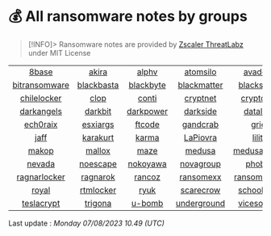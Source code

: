 
# 💰 All ransomware notes by groups

> [!INFO]> Ransomware notes are provided by [Zscaler ThreatLabz](https://github.com/threatlabz/ransomware_notes) under MIT License
> 


| | | | | | | | | | |
|:------------:|:------------:|:------------:|:------------:|:------------:|:------------:|:------------:|:------------:|:------------:|:------------:|
| [8base](notes/8base)| [akira](notes/akira)| [alphv](notes/alphv)| [atomsilo](notes/atomsilo)| [avaddon](notes/avaddon)| [avoslocker](notes/avoslocker)| [azov](notes/azov)| [bianlian](notes/bianlian)| [biglock](notes/biglock)| [bitpaymer](notes/bitpaymer)|
| [bitransomware](notes/bitransomware)| [blackbasta](notes/blackbasta)| [blackbyte](notes/blackbyte)| [blackmatter](notes/blackmatter)| [blacksnake](notes/blacksnake)| [blacksuit](notes/blacksuit)| [bluesky](notes/bluesky)| [cactus](notes/cactus)| [cartel](notes/cartel)| [cerber](notes/cerber)|
| [chilelocker](notes/chilelocker)| [clop](notes/clop)| [conti](notes/conti)| [cryptnet](notes/cryptnet)| [cryptomix](notes/cryptomix)| [cryptxxx](notes/cryptxxx)| [crytox](notes/crytox)| [ctblocker](notes/ctblocker)| [cuba](notes/cuba)| [dagonlocker](notes/dagonlocker)|
| [darkangels](notes/darkangels)| [darkbit](notes/darkbit)| [darkpower](notes/darkpower)| [darkside](notes/darkside)| [dataleak](notes/dataleak)| [deadbydawn](notes/deadbydawn)| [dharma](notes/dharma)| [diavol](notes/diavol)| [donut](notes/donut)| [doppelpaymer](notes/doppelpaymer)|
| [ech0raix](notes/ech0raix)| [esxiargs](notes/esxiargs)| [ftcode](notes/ftcode)| [gandcrab](notes/gandcrab)| [grief](notes/grief)| [gwisinlocker](notes/gwisinlocker)| [h0lygh0st](notes/h0lygh0st)| [hades](notes/hades)| [hive](notes/hive)| [icefire](notes/icefire)|
| [jaff](notes/jaff)| [karakurt](notes/karakurt)| [karma](notes/karma)| [LaPiovra](notes/LaPiovra)| [lilith](notes/lilith)| [lockbit](notes/lockbit)| [locky](notes/locky)| [lorenz](notes/lorenz)| [lv](notes/lv)| [magniber](notes/magniber)|
| [makop](notes/makop)| [mallox](notes/mallox)| [maze](notes/maze)| [medusa](notes/medusa)| [medusalocker](notes/medusalocker)| [moneymessage](notes/moneymessage)| [monti](notes/monti)| [nefilim](notes/nefilim)| [nemty](notes/nemty)| [netwalker](notes/netwalker)|
| [nevada](notes/nevada)| [noescape](notes/noescape)| [nokoyawa](notes/nokoyawa)| [novagroup](notes/novagroup)| [phobos](notes/phobos)| [play](notes/play)| [prometheus](notes/prometheus)| [qilin](notes/qilin)| [qlocker](notes/qlocker)| [quantumlocker](notes/quantumlocker)|
| [ragnarlocker](notes/ragnarlocker)| [ragnarok](notes/ragnarok)| [rancoz](notes/rancoz)| [ransomexx](notes/ransomexx)| [ransomhouse](notes/ransomhouse)| [ranzy](notes/ranzy)| [redalert](notes/redalert)| [revil](notes/revil)| [rhysida](notes/rhysida)| [rook](notes/rook)|
| [royal](notes/royal)| [rtmlocker](notes/rtmlocker)| [ryuk](notes/ryuk)| [scarecrow](notes/scarecrow)| [schoolboys](notes/schoolboys)| [shadow](notes/shadow)| [snatch](notes/snatch)| [stop](notes/stop)| [sugar](notes/sugar)| [suncrypt](notes/suncrypt)|
| [teslacrypt](notes/teslacrypt)| [trigona](notes/trigona)| [u-bomb](notes/u-bomb)| [underground](notes/underground)| [vicesociety](notes/vicesociety)| [vohuk](notes/vohuk)| [wastedlocker](notes/wastedlocker)| [xorist](notes/xorist)| [yanluowang](notes/yanluowang)| [zeon](notes/zeon)|


Last update : _Monday 07/08/2023 10.49 (UTC)_

